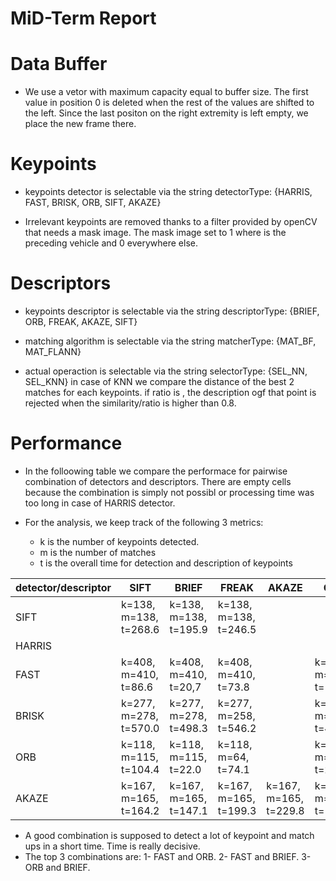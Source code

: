 # MiD-Term Report

# Data Buffer
- We use a vetor with maximum capacity equal to buffer size. 
 The first value in position 0 is deleted when the rest of the values are shifted to the left. 
  Since the last positon on the right extremity is left empty, we place the new frame there. 

# Keypoints
- keypoints detector is selectable via the string detectorType: {HARRIS, FAST, BRISK, ORB, SIFT, AKAZE}
 
- Irrelevant keypoints are removed thanks to a filter provided by openCV that needs a mask image.
  The mask image set to 1 where is the preceding vehicle and 0 everywhere else.

# Descriptors
- keypoints descriptor is selectable via the string descriptorType: {BRIEF, ORB, FREAK, AKAZE, SIFT}

- matching algorithm is selectable via the string matcherType: {MAT_BF, MAT_FLANN}
- actual operaction is selectable via the string selectorType: {SEL_NN, SEL_KNN}
  in case of KNN we compare the distance of the best 2 matches for each keypoints. if ratio is , 
  the description ogf that point is rejected when the similarity/ratio is higher than 0.8.

# Performance

- In the folloowing table we compare the performace for pairwise combination of detectors and descriptors.
  There are empty cells because the combination is simply not possibl or processing time was too long in case of HARRIS detector.

- For the analysis, we keep track of the following 3 metrics:
  - k is the number of keypoints detected.
  - m is the number of matches
  - t is the overall time for detection and description of keypoints


| detector/descriptor | SIFT                  | BRIEF                 | FREAK                 | AKAZE                 | ORB                   |
|---------------------|-----------------------|-----------------------|-----------------------|-----------------------|-----------------------|
| SIFT                | k=138, m=138, t=268.6 | k=138, m=138, t=195.9 | k=138, m=138, t=246.5 |                       |                       |
| HARRIS              |                       |                       |                       |                       |                       |
| FAST                | k=408, m=410, t=86.6  | k=408, m=410, t=20,7  | k=408, m=410, t=73.8  |                       | k=408, m=410, t=18.3  |
| BRISK               | k=277, m=278, t=570.0 | k=277, m=278, t=498.3 | k=277, m=258, t=546.2 |                       | k=277, m=278, t=497.6 |
| ORB                 | k=118, m=115, t=104.4 | k=118, m=115, t=22.0  | k=118, m=64, t=74.1   |                       | k=118, m=115, t=24.5  |
| AKAZE               | k=167, m=165, t=164.2 | k=167, m=165, t=147.1 | k=167, m=165, t=199.3 | k=167, m=165, t=229.8 | k=167, m=165, t=140.2 |

- A good combination is supposed to detect a lot of keypoint and match ups in  a short time. Time is really decisive.
- The top 3 combinations are:
  1- FAST and ORB.
  2- FAST and BRIEF.
  3- ORB and BRIEF. 